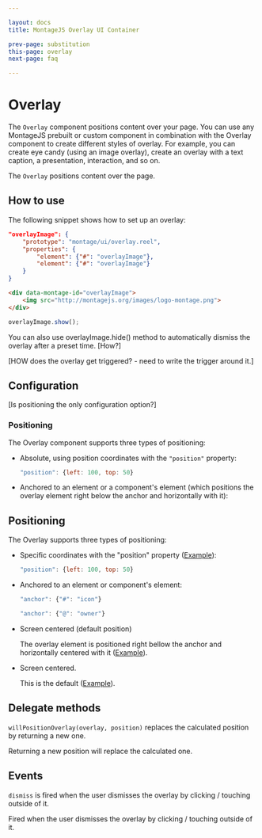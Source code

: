 ```yaml
---

layout: docs
title: MontageJS Overlay UI Container

prev-page: substitution
this-page: overlay
next-page: faq

---
```


# Overlay

The `Overlay` component positions content over your page. You can use any MontageJS prebuilt or custom component in combination with the Overlay component to create different styles of overlay. For example, you can create eye candy (using an image overlay), create an overlay with a text caption, a presentation, interaction, and so on.

The `Overlay` positions content over the page.


## How to use
The following snippet shows how to set up an overlay:

```json
"overlayImage": {
    "prototype": "montage/ui/overlay.reel",
    "properties": {
        "element": {"#": "overlayImage"},
        "element": {"#": "overlayImage"}
    }
}
```

```html
<div data-montage-id="overlayImage">
    <img src="http://montagejs.org/images/logo-montage.png">
</div>
```

```js
overlayImage.show();
```

You can also use overlayImage.hide() method to automatically dismiss the overlay after a preset time. [How?]

[HOW does the overlay get triggered? - need to write the trigger around it.]


## Configuration
[Is positioning the only configuration option?]

### Positioning
The Overlay component supports three types of positioning:

- Absolute, using position coordinates with the `"position"` property:

    ```js
    "position": {left: 100, top: 50}
    ```

- Anchored to an element or a component's element (which positions the overlay element right below the anchor and horizontally with it):


## Positioning
The Overlay supports three types of positioning:

- Specific coordinates with the "position" property ([Example](https://gist.github.com/anonymous/6005026)):

    ```js
    "position": {left: 100, top: 50}
    ```


- Anchored to an element or component's element:

    ```js
    "anchor": {"#": "icon"}
    ```

    ```js
    "anchor": {"@": "owner"}
    ```

- Screen centered (default position)

    The overlay element is positioned right bellow the anchor and horizontally centered with it ([Example](https://gist.github.com/anonymous/6005017)).

- Screen centered.

    This is the default ([Example](https://gist.github.com/anonymous/6004971)).


## Delegate methods

`willPositionOverlay(overlay, position)` replaces the calculated position by returning a new one.

Returning a new position will replace the calculated one.


## Events

`dismiss` is fired when the user dismisses the overlay by clicking / touching outside of it.

Fired when the user dismisses the overlay by clicking / touching outside of it.
